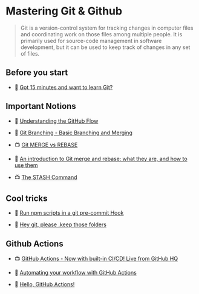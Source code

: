 # Mastering Git & Github

> Git is a version-control system for tracking changes in computer files and coordinating work on those files among multiple people. It is primarily used for source-code management in software development, but it can be used to keep track of changes in any set of files.

## Before you start

- 📖 [Got 15 minutes and want to learn Git?](https://try.github.io/levels/1/challenges/1)

## Important Notions

- 📖 [Understanding the GitHub Flow](https://guides.github.com/introduction/flow/index.html)

- 📖 [Git Branching - Basic Branching and Merging](https://git-scm.com/book/en/v2/Git-Branching-Basic-Branching-and-Merging)

- 📺 [Git MERGE vs REBASE](https://www.youtube.com/watch?v=CRlGDDprdOQ)

- 📖 [An introduction to Git merge and rebase: what they are, and how to use them](https://www.freecodecamp.org/news/an-introduction-to-git-merge-and-rebase-what-they-are-and-how-to-use-them-131b863785f/)

- 📺 [The STASH Command](https://www.youtube.com/watch?v=DeU6opFU_zw)

## Cool tricks

- 📖 [Run npm scripts in a git pre-commit Hook](https://elijahmanor.com/npm-precommit-scripts/)

- 📖 [Hey git, please .keep those folders](https://medium.com/@kinduff/hey-git-please-keep-those-folders-eb0ed37621c8)

## Github Actions

- 📺 [GitHub Actions - Now with built-in CI/CD! Live from GitHub HQ](https://www.youtube.com/watch?v=E1OunoCyuhY)

- 📖 [Automating your workflow with GitHub Actions](https://help.github.com/en/categories/automating-your-workflow-with-github-actions)

- 📖 [Hello, GitHub Actions!](https://lab.github.com/github/hello-github-actions!)
